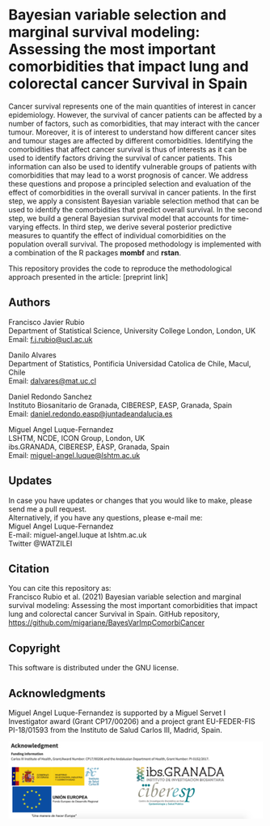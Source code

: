 # Bayesian variable selection and marginal survival modeling: Assessing the most important comorbidities that impact lung and colorectal cancer Survival in Spain   

Cancer survival represents one of the main quantities of interest in cancer epidemiology. However, the survival of cancer patients can be affected by a number of factors, such as comorbidities, that may interact with the cancer tumour. Moreover, it is of interest to understand how different cancer sites and tumour stages are affected by different comorbidities. Identifying the comorbidities that affect cancer survival is thus of interests as it can be used to identify factors driving the survival of cancer patients. This information can also be used to identify vulnerable groups of patients with comorbidities that may lead to a worst prognosis of cancer. We address these questions and propose a principled selection and evaluation of the effect of comorbidities in the overall survival in cancer patients. In the first step, we apply a consistent Bayesian variable selection method that can be used to identify the comorbidities that predict overall survival. In the second step, we build a general Bayesian survival model that accounts for time-varying effects. In third step, we derive several posterior predictive measures to quantify the effect of individual comorbidities on the population overall survival. The proposed methodology is implemented with a combination of the R packages **mombf** and **rstan**. 

This repository provides the code to reproduce the methodological approach presented in the article: [preprint link]

## Authors  
Francisco Javier Rubio  
Department of Statistical Science, University College London, London, UK   
Email: f.j.rubio@ucl.ac.uk  

Danilo Alvares  
Department of Statistics, Pontificia Universidad Catolica de Chile, Macul, Chile  
Email: dalvares@mat.uc.cl  

Daniel Redondo Sanchez  
Instituto Biosanitario de Granada, CIBERESP, EASP, Granada, Spain   
Email: daniel.redondo.easp@juntadeandalucia.es  

Miguel Angel Luque-Fernandez  
LSHTM, NCDE, ICON Group, London, UK  
ibs.GRANADA, CIBERESP, EASP, Granada, Spain       
Email: miguel-angel.luque@lshtm.ac.uk       

## Updates
In case you have updates or changes that you would like to make, please send me a pull request.  
Alternatively, if you have any questions, please e-mail me:   
Miguel Angel Luque-Fernandez    
E-mail: miguel-angel.luque at lshtm.ac.uk  
Twitter @WATZILEI  

## Citation    
You can cite this repository as:  
Francisco Rubio et al. (2021) Bayesian variable selection and marginal survival modeling: Assessing the most important comorbidities that impact lung and colorectal cancer Survival in Spain. GitHub repository, https://github.com/migariane/BayesVarImpComorbiCancer        

## Copyright
This software is distributed under the GNU license.

## Acknowledgments  
Miguel Angel Luque-Fernandez is supported by a Miguel Servet I Investigator award (Grant CP17/00206) and a project grant EU-FEDER-FIS PI-18/01593 from the Instituto de Salud Carlos III, Madrid, Spain.   

![Figure Link](https://github.com/migariane/BayesVarImpComorbiCancer/blob/main/Acknowledgment.png)   
